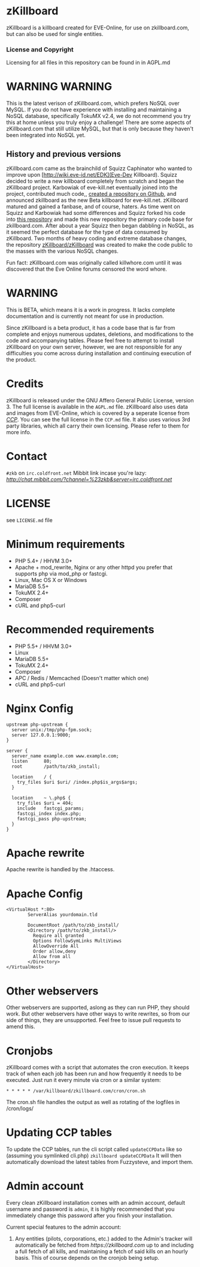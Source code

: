 # zKillboard
zKillboard is a killboard created for EVE-Online, for use on zkillboard.com, but can also be used for single entities.

### License and Copyright
Licensing for all files in this repository can be found in in AGPL.md

# WARNING WARNING
This is the latest verison of zKillboard.com, which prefers NoSQL over MySQL. If you do not have experience with installing and maintaining a NoSQL database, specifically TokuMX v2.4, we do not recommend you try this at home unless you truly enjoy a challenge! There are some aspects of zKillboard.com that still utilize MySQL, but that is only because they haven't been integrated into NoSQL yet.

## History and previous versions
zKillboard.com came as the brainchild of Squizz Caphinator who wanted to improve upon [http://wiki.eve-id.net/EDK](Eve-Dev Killboard). Squizz decided to write a new killboard completely from scratch and began the zKillboard project. Karbowiak of eve-kill.net eventually joined into the project, contributed much code,, [created a repository on Github](https://github.com/EVE-KILL/zKillboard), and announced zkillboard as the new Beta killboard for eve-kill.net. zKillboard matured and gained a fanbase, and of course, haters. As time went on Squizz and Karbowiak had some differences and Squizz forked his code into [this repository](https://github.com/3zLabs/zKillboard) and made this new repository the primary code base for zkillboard.com. After about a year Squizz then began dabbling in NoSQL, as it seemed the perfect database for the type of data consumed by zKillboard. Two months of heavy coding and extreme database changes, the repository [zKillboard/zKillboard](https://github.com/zKillboard/zKillboard) was created to make the code public to the masses with the various NoSQL changes.

Fun fact: zKillboard.com was originally called killwhore.com until it was discovered that the Eve Online forums censored the word whore.

# WARNING
This is BETA, which means it is a work in progress.  It lacks complete documentation and is currently not meant for use in production.

Since zKillboard is a beta product, it has a code base that is far from complete and enjoys numerous updates, deletions, and modifications to the code and accompanying tables. Please feel free to attempt to install zKillboard on your own server, however, we are not responsible for any difficulties you come across during installation and continuing execution of the product.

# Credits
zKillboard is released under the GNU Affero General Public License, version 3. The full license is available in the `AGPL.md` file.
zKillboard also uses data and images from EVE-Online, which is covered by a seperate license from _[CCP](http://www.ccpgames.com/en/home)_. You can see the full license in the `CCP.md` file.
It also uses various 3rd party libraries, which all carry their own licensing. Please refer to them for more info.

# Contact
`#zkb` on `irc.coldfront.net`
Mibbit link incase you're lazy: _http://chat.mibbit.com/?channel=%23zkb&server=irc.coldfront.net_

# LICENSE
see `LICENSE.md` file

# Minimum requirements
- PHP 5.4+ / HHVM 3.0+
- Apache + mod_rewrite, Nginx or any other httpd you prefer that supports php via mod_php or fastcgi.
- Linux, Mac OS X or Windows
- MariaDB 5.5+
- TokuMX 2.4+
- Composer
- cURL and php5-curl

# Recommended requirements
- PHP 5.5+ / HHVM 3.0+
- Linux
- MariaDB 5.5+
- TokuMX 2.4+
- Composer
- APC / Redis / Memcached (Doesn't matter which one)
- cURL and php5-curl

# Nginx Config
```
upstream php-upstream {
  server unix:/tmp/php-fpm.sock;
  server 127.0.0.1:9000;
}

server {
  server_name example.com www.example.com;
  listen      80;
  root        /path/to/zkb_install;

  location    / {
    try_files $uri $uri/ /index.php$is_args$args;
  }

  location    ~ \.php$ {
    try_files $uri = 404;
    include   fastcgi_params;
    fastcgi_index index.php;
    fastcgi_pass php-upstream;
  }
}

```

# Apache rewrite
Apache rewrite is handled by the .htaccess.

# Apache Config
```
<VirtualHost *:80>
        ServerAlias yourdomain.tld

        DocumentRoot /path/to/zkb_install/
        <Directory /path/to/zkb_install/>
          Require all granted
          Options FollowSymLinks MultiViews
          AllowOverride All
          Order allow,deny
          Allow from all
        </Directory>
</VirtualHost>
```

# Other webservers
Other webservers are supported, aslong as they can run PHP, they should work.
But other webservers have other ways to write rewrites, so from our side of things, they are unsupported.
Feel free to issue pull requests to amend this.

# Cronjobs
zKillboard comes with a script that automates the cron execution.
It keeps track of when each job has been run and how frequently it needs to be executed.
Just run it every minute via cron or a similar system:

```
* * * * * /var/killboard/zkillboard.com/cron/cron.sh
```

The cron.sh file handles the output as well as rotating of the logfiles in /cron/logs/

# Updating CCP tables
To update the CCP tables, run the cli script called ```updateCCPData``` like so (assuming you symlinked cli.php) ```zkillboard updateCCPData```
It will then automatically download the latest tables from Fuzzysteve, and import them.

# Admin account

Every clean zKillboard installation comes with an admin account, default username and password is `admin`, it is highly recommended that you immediately change this password after you finish your installation.

Current special features to the admin account:

1) Any entities (pilots, corporations, etc.) added to the Admin's tracker will automatically be fetched from _https://zkillboard.com_ up to and including a full fetch of all kills, and maintaining a fetch of said kills on an hourly basis. This of course depends on the cronjob being setup.
